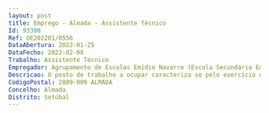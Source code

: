 ```yaml
--- 
layout: post
title: Emprego - Almada - Assistente Técnico
Id: 93300
Ref: OE202201/0556
DataAbertura: 2022-01-25
DataFecho: 2022-02-08
Trabalho: Assistente Técnico
Empregador: Agrupamento de Escolas Emídio Navarro (Escola Secundária Emídio Navarro - Sede)
Descricao: O posto de trabalho a ocupar caracteriza se pelo exercício de funções na categoria e carreira de assistente técnico, tal como o descrito no anexo referido no nº 2 do artigo 88º. da LTFP, para os serviços administrativos do agrupamento de escola, compreendendo designadamente as actividades inerentes à gestão de alunos, pessoal, orçamento, contabilidade, património, aprovisionamento, secretaria, arquivo e expediente.
CodigoPostal: 2809-009 ALMADA
Concelho: Almada
Distrito: Setúbal
--- 
```

